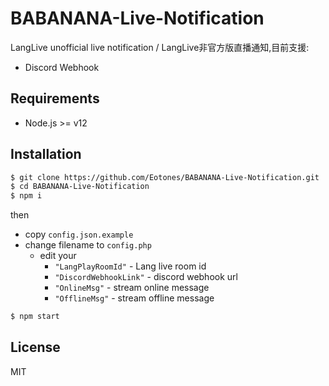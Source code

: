 # BABANANA-Live-Notification
LangLive unofficial live notification / LangLive非官方版直播通知,目前支援:
* Discord Webhook

## Requirements
* Node.js >= v12

## Installation

```bash
$ git clone https://github.com/Eotones/BABANANA-Live-Notification.git
$ cd BABANANA-Live-Notification
$ npm i
```

then

* copy `config.json.example`
* change filename to `config.php`
    * edit your
        * `"LangPlayRoomId"` - Lang live room id
        * `"DiscordWebhookLink"` - discord webhook url
        * `"OnlineMsg"` - stream online message
        * `"OfflineMsg"` - stream offline message

```bash
$ npm start
```

## License
MIT